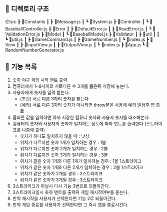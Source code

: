## 📗 디렉토리 구조

📦src
┣ 📂Constants
┃ ┣ 📜Message.js
┃ ┗ 📜System.js
┣ 📂Controller
┃ ┗ 📜BaseballController.js
┣ 📂Error
┃ ┣ 📜DefaultError.js
┃ ┣ 📜ReadError.js
┃ ┗ 📜ValidationError.js
┣ 📂Model
┃ ┗ 📜BaseballModel.js
┣ 📂Validator
┃ ┣ 📂util
┃ ┃ ┗ 📜util.js
┃ ┣ 📜GameCommand.js
┃ ┣ 📜GameNumber.js
┃ ┗ 📜index.js
┣ 📂View
┃ ┣ 📜InputView.js
┃ ┣ 📜OutputView.js
┃ ┗ 📜index.js
┣ 📜App.js
┗ 📜RandomNumberGenerator.js

## 📕 기능 목록

1. 숫자 야구 게임 시작 멘트 출력
2. 컴퓨터에서 1~9사이의 서로다른 수 3개를 뽑은뒤 저장해 놓는다.
3. 사용자에게 숫자를 입력 받는다.
   - (조건) 서로 다른 3자리 숫자를 받는다.
   - (예외) 서로 다른 3자리 숫자가 아니라면 throw문을 사용해 예외 발생후 앱 종료
4. 올바른 값을 입력하면 아까 저장한 컴퓨터 숫자와 사용자 숫자를 대조해본다.
5. 컴퓨터의 숫자와 사용자의 숫자가 일치하는 정도에 따라 힌트를 출력한다 (스트라이크를 나중에 출력)
   - 숫자가 하나도 일치하지 않을 때 : 낫싱
   - 위치가 다르지만 숫자 1개가 일치하는 경우 : 1볼
   - 위치가 다르지만 숫자 2개가 일치하는 경우 : 2볼
   - 위치가 다르지만 숫자 3개가 일치하는 경우 : 3볼
   - 위치가 같은 숫자 1개와 다른 1개가 일치하는 경우 : 1볼 1스트라이크
   - 위치가 같은 숫자 1개와 다른 2개가 일치하는 경우 : 2볼 1스트라이크
   - 위치가 같은 숫자가 2개일 경우 : 2스트라이크
   - 위치가 같은 숫자가 3개일 경우 : 3스트라이크
6. 3스트라이크가 아닐시 다시 기능 3번으로 되돌아간다.
7. 3스트라이크일시 축하 멘트를 출력뒤 게임 재시작여부를 묻는다.
8. 만약 재시작을 사용자가 선택한다면 기능 2로 되돌아간다.
9. 만약 게임 종료를 사용자가 선택한다면 그 즉시 앱을 종료시킨다.
